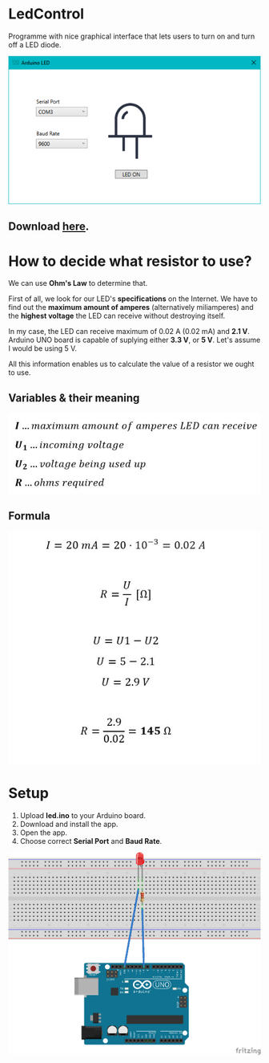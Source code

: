 # LedControl

Programme with nice graphical interface that lets users to turn on and turn off a LED diode.
 
![](https://github.com/ondrejsvorc/LedControl/blob/main/LedControl/gui.png)

## Download [here](http://www.mediafire.com/file/xuk95tj2tj26lbt/LedControl.rar/file).

# How to decide what resistor to use?

We can use **Ohm's Law** to determine that.

First of all, we look for our LED's **specifications** on the Internet. We have to find out the **maximum amount of amperes** (alternatively miliamperes) and the **highest voltage** the LED can receive without destroying itself. 

In my case, the LED can receive maximum of 0.02 A (0.02 mA) and **2.1 V**. Arduino UNO board is capable of suplying either **3.3 V**, or **5 V**. Let's assume I would be using 5 V.

All this information enables us to calculate the value of a resistor we ought to use.

## Variables & their meaning

![](https://github.com/ondrejsvorc/LedControl/blob/main/LedControl/variables.JPG)

## Formula

![](https://github.com/ondrejsvorc/LedControl/blob/main/LedControl/resistor_formula.JPG)


# Setup

1. Upload **led.ino** to your Arduino board.
2. Download and install the app.
3. Open the app.
4. Choose correct **Serial Port** and **Baud Rate**.

![](https://github.com/ondrejsvorc/LedControl/blob/main/LedControl/scheme.png)

